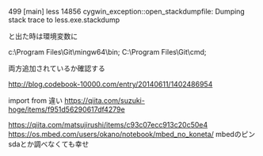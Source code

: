 499 [main] less 14856 cygwin_exception::open_stackdumpfile: Dumping stack trace to less.exe.stackdump

と出た時は環境変数に

c:\Program Files\Git\mingw64\bin;
C:\Program Files\Git\cmd;

両方追加されているか確認する

http://blog.codebook-10000.com/entry/20140611/1402486954

import from 違い
https://qiita.com/suzuki-hoge/items/f951d56290617df4279e

https://qiita.com/matsujirushi/items/c93c07ecc913c20c50e4
https://os.mbed.com/users/okano/notebook/mbed_no_koneta/
mbedのピンsdaとか調べなくても幸せ